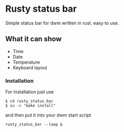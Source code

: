 # Rusty status bar
Simple status bar for dwm written in rust. easy to use.

## What it can show
   - Time
   - Date
   - Temperature
   - Keyboard layout

### Installation
For installation just use
```
$ cd rusty_status_bar
$ su -c "make install"
```
and then put it into your dwm start script
```
rusty_status_bar --loop &
```